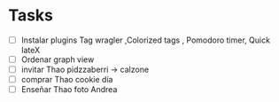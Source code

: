 # Tasks


- [ ] Instalar plugins Tag wragler ,Colorized tags , Pomodoro timer, Quick lateX
- [ ] Ordenar graph view
- [ ] invitar Thao pidzzaberri -> calzone 
- [ ] comprar Thao cookie día 
- [ ] Enseñar Thao foto Andrea 
